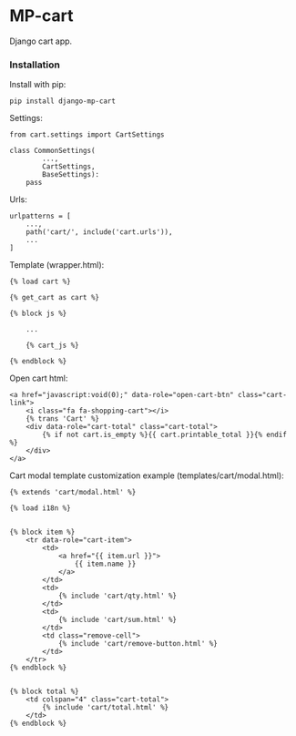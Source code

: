 # MP-cart

Django cart app.

### Installation

Install with pip:

```
pip install django-mp-cart
```

Settings:
```
from cart.settings import CartSettings
 
class CommonSettings(
        ...,
        CartSettings,
        BaseSettings):
    pass
```

Urls:
```
urlpatterns = [
    ...,
    path('cart/', include('cart.urls')),
    ...
]
```

Template (wrapper.html):
```
{% load cart %}
 
{% get_cart as cart %}
 
{% block js %}
 
    ...

    {% cart_js %}
 
{% endblock %}
```

Open cart html:
```
<a href="javascript:void(0);" data-role="open-cart-btn" class="cart-link">
    <i class="fa fa-shopping-cart"></i>
    {% trans 'Cart' %}
    <div data-role="cart-total" class="cart-total">
        {% if not cart.is_empty %}{{ cart.printable_total }}{% endif %}
    </div>
</a>
```

Cart modal template customization example (templates/cart/modal.html):
```
{% extends 'cart/modal.html' %}
 
{% load i18n %}
 
 
{% block item %}
    <tr data-role="cart-item">
        <td>
            <a href="{{ item.url }}">
                {{ item.name }}
            </a>
        </td>
        <td>
            {% include 'cart/qty.html' %}
        </td>
        <td>
            {% include 'cart/sum.html' %}
        </td>
        <td class="remove-cell">
            {% include 'cart/remove-button.html' %}
        </td>
    </tr>
{% endblock %}
 
 
{% block total %}
    <td colspan="4" class="cart-total">
        {% include 'cart/total.html' %}
    </td>
{% endblock %}
```
